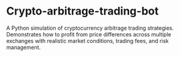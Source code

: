 # Crypto-arbitrage-trading-bot
A Python simulation of cryptocurrency arbitrage trading strategies. Demonstrates how to profit from price differences across multiple exchanges with realistic market conditions, trading fees, and risk management.
